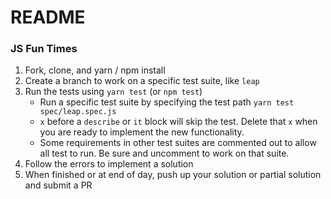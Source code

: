 # README

### JS Fun Times

1. Fork, clone, and yarn / npm install
1. Create a branch to work on a specific test suite, like `leap`
1. Run the tests using `yarn test` (or `npm test`)
    * Run a specific test suite by specifying the test path `yarn test spec/leap.spec.js`
    * `x` before a `describe` or `it` block will skip the test. Delete that `x` when you are ready to implement the new functionality.
    * Some requirements in other test suites are commented out to allow all test to run. Be sure and uncomment to work on that suite.
1. Follow the errors to implement a solution
1. When finished or at end of day, push up your solution or partial solution and submit a PR
